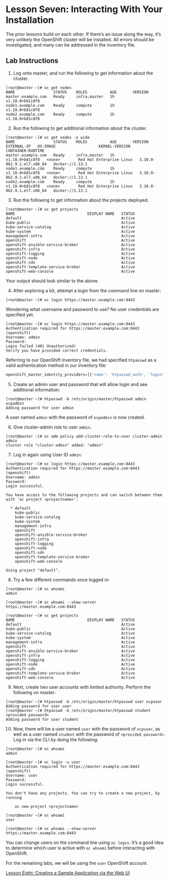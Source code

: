# Lesson Seven: Interacting With Your Installation

The prior lessons build on each other. If there’s an issue along the way, it’s very unlikely the OpenShift cluster will be installed. All errors should be investigated, and many can be addressed in the inventory file.

## Lab Instructions

1. Log onto master, and run the following to get information about the cluster.
```
[root@master ~]# oc get nodes
NAME                 STATUS    ROLES          AGE       VERSION
master.example.com   Ready     infra,master   1h        v1.10.0+b81c8f8
node1.example.com    Ready     compute        1h        v1.10.0+b81c8f8
node2.example.com    Ready     compute        1h        v1.10.0+b81c8f8
```

2. Run the following to get additional information about the cluster.
```
[root@master ~]# oc get nodes -o wide
NAME                 STATUS    ROLES          AGE       VERSION           EXTERNAL-IP   OS-IMAGE                   KERNEL-VERSION              CONTAINER-RUNTIME
master.example.com   Ready     infra,master   1h        v1.10.0+b81c8f8   <none>        Red Hat Enterprise Linux   3.10.0-862.9.1.el7.x86_64   docker://1.13.1
node1.example.com    Ready     compute        1h        v1.10.0+b81c8f8   <none>        Red Hat Enterprise Linux   3.10.0-862.9.1.el7.x86_64   docker://1.13.1
node2.example.com    Ready     compute        1h        v1.10.0+b81c8f8   <none>        Red Hat Enterprise Linux   3.10.0-862.9.1.el7.x86_64   docker://1.13.1
```

3. Run the following to get information about the projects deployed.
```
[root@master ~]# oc get projects
NAME                                DISPLAY NAME   STATUS
default                                            Active
kube-public                                        Active
kube-service-catalog                               Active
kube-system                                        Active
management-infra                                   Active
openshift                                          Active
openshift-ansible-service-broker                   Active
openshift-infra                                    Active
openshift-logging                                  Active
openshift-node                                     Active
openshift-sdn                                      Active
openshift-template-service-broker                  Active
openshift-web-console                              Active
```

Your output should look similar to the above. 

4. After exploring a bit, attempt a login from the command line on master:
```
[root@master ~]# oc login https://master.example.com:8443
```

Wondering what username and password to use? No user credentials are specified yet.
```
[root@master ~]# oc login https://master.example.com:8443
Authentication required for https://master.example.com:8443 (openshift)
Username: admin
Password:
Login failed (401 Unauthorized)
Verify you have provided correct credentials.
```

Referring to our OpenShift inventory file, we had specified `htpasswd` as a valid authentication method in our inventory file:
```javascript
openshift_master_identity_providers=[{'name': 'htpasswd_auth', 'login': 'true', 'challenge': 'true', 'kind': 'HTPasswdPasswordIdentityProvider'}]
```

5. Create an admin user and password that will allow login and see additional information:
```
[root@master ~]# htpasswd -b /etc/origin/master/htpasswd admin ocpadmin
Adding password for user admin
```
A user named `admin` with the password of `ocpadmin` is now created.

6. Give cluster-admin role to user `admin`.
```
[root@master ~]# oc adm policy add-cluster-role-to-user cluster-admin admin
cluster role "cluster-admin" added: "admin"
```

7. Log in again using User ID `admin`:
```
[root@master ~]# oc login https://master.example.com:8443
Authentication required for https://master.example.com:8443 (openshift)
Username: admin
Password:
Login successful.

You have access to the following projects and can switch between them with 'oc project <projectname>':

  * default
    kube-public
    kube-service-catalog
    kube-system
    management-infra
    openshift
    openshift-ansible-service-broker
    openshift-infra
    openshift-logging
    openshift-node
    openshift-sdn
    openshift-template-service-broker
    openshift-web-console

Using project "default".
```

8. Try a few different commands once logged in:
```
[root@master ~]# oc whoami
admin
```
```
[root@master ~]# oc whoami --show-server
https://master.example.com:8443
```
```
[root@master ~]# oc get projects
NAME                                DISPLAY NAME   STATUS
default                                            Active
kube-public                                        Active
kube-service-catalog                               Active
kube-system                                        Active
management-infra                                   Active
openshift                                          Active
openshift-ansible-service-broker                   Active
openshift-infra                                    Active
openshift-logging                                  Active
openshift-node                                     Active
openshift-sdn                                      Active
openshift-template-service-broker                  Active
openshift-web-console                              Active
```

9. Next, create two user accounts with limited authority. Perform the following on master:
```
[root@master ~]# htpasswd -b /etc/origin/master/htpasswd user ocpuser
Adding password for user user
[root@master ~]# htpasswd -b /etc/origin/master/htpasswd student <provided password>
Adding password for user student
```

10. Now, there will be a user named `user` with the password of `ocpuser`, as well as a user named `student` with the password of `<provided password>`. Log in via the CLI by doing the following:
```
[root@master ~]# oc whoami
admin
```

```
[root@master ~]# oc login -u user
Authentication required for https://master.example.com:8443 (openshift)
Username: user
Password:
Login successful.

You don't have any projects. You can try to create a new project, by running

    oc new-project <projectname>
```

```
[root@master ~]# oc whoami
user

[root@master ~]# oc whoami --show-server
https://master.example.com:8443
```

You can change users on the command line using `oc login`. It’s a good idea to determine which user is active with `oc whoami` before interacting with OpenShift. 

For the remaining labs, we will be using the `user` OpenShift account.

[Lesson Eight: Creating a Sample Application via the Web UI](08-lesson-sample_application.md)
